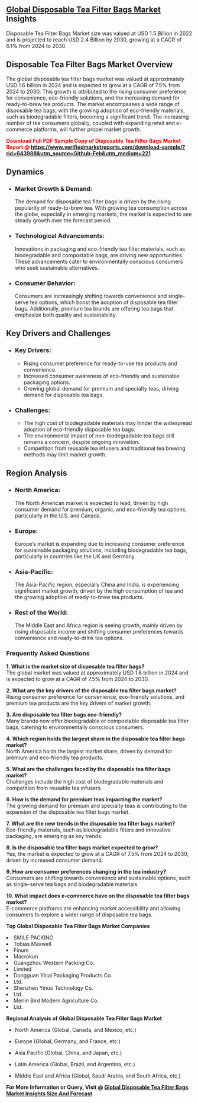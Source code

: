 <h2><a href="https://www.verifiedmarketreports.com/download-sample/?rid=643988&amp;utm_source=Github&amp;utm_medium=221" target="_blank">Global Disposable Tea Filter Bags Market</a> Insights</h2><p>Disposable Tea Filter Bags Market size was valued at USD 1.5 Billion in 2022 and is projected to reach USD 2.4 Billion by 2030, growing at a CAGR of 6.1% from 2024 to 2030.</p><p> <h2>Disposable Tea Filter Bags Market Overview</h2> <p>The global disposable tea filter bags market was valued at approximately USD 1.6 billion in 2024 and is expected to grow at a CAGR of 7.5% from 2024 to 2030. This growth is attributed to the rising consumer preference for convenience, eco-friendly solutions, and the increasing demand for ready-to-brew tea products. The market encompasses a wide range of disposable tea bags, with the growing adoption of eco-friendly materials, such as biodegradable filters, becoming a significant trend. The increasing number of tea consumers globally, coupled with expanding retail and e-commerce platforms, will further propel market growth.</p> <p><strong><p><span class=""><span style="color: #ff0000;"><strong>Download Full PDF Sample Copy of Disposable Tea Filter Bags Market Report</strong> @ </span><a href="https://www.verifiedmarketreports.com/download-sample/?rid=643988&amp;utm_source=Github-Feb&amp;utm_medium=221" target="_blank">https://www.verifiedmarketreports.com/download-sample/?rid=643988&amp;utm_source=Github-Feb&amp;utm_medium=221</a></span></p></strong></p> <h2>Dynamics</h2> <ul> <li><h3>Market Growth & Demand:</h3> The demand for disposable tea filter bags is driven by the rising popularity of ready-to-brew tea. With growing tea consumption across the globe, especially in emerging markets, the market is expected to see steady growth over the forecast period.</li> <li><h3>Technological Advancements:</h3> Innovations in packaging and eco-friendly tea filter materials, such as biodegradable and compostable bags, are driving new opportunities. These advancements cater to environmentally conscious consumers who seek sustainable alternatives.</li> <li><h3>Consumer Behavior:</h3> Consumers are increasingly shifting towards convenience and single-serve tea options, which boost the adoption of disposable tea filter bags. Additionally, premium tea brands are offering tea bags that emphasize both quality and sustainability.</li> </ul> <h2>Key Drivers and Challenges</h2> <ul> <li><h3>Key Drivers:</h3> <ul> <li>Rising consumer preference for ready-to-use tea products and convenience.</li> <li>Increased consumer awareness of eco-friendly and sustainable packaging options.</li> <li>Growing global demand for premium and specialty teas, driving demand for disposable tea bags.</li> </ul> </li> <li><h3>Challenges:</h3> <ul> <li>The high cost of biodegradable materials may hinder the widespread adoption of eco-friendly disposable tea bags.</li> <li>The environmental impact of non-biodegradable tea bags still remains a concern, despite ongoing innovation.</li> <li>Competition from reusable tea infusers and traditional tea brewing methods may limit market growth.</li> </ul> </li> </ul> <h2>Region Analysis</h2> <ul> <li><h3>North America:</h3> The North American market is expected to lead, driven by high consumer demand for premium, organic, and eco-friendly tea options, particularly in the U.S. and Canada.</li> <li><h3>Europe:</h3> Europe’s market is expanding due to increasing consumer preference for sustainable packaging solutions, including biodegradable tea bags, particularly in countries like the UK and Germany.</li> <li><h3>Asia-Pacific:</h3> The Asia-Pacific region, especially China and India, is experiencing significant market growth, driven by the high consumption of tea and the growing adoption of ready-to-brew tea products.</li> <li><h3>Rest of the World:</h3> The Middle East and Africa region is seeing growth, mainly driven by rising disposable income and shifting consumer preferences towards convenience and ready-to-drink tea options.</li> </ul> <h3>Frequently Asked Questions</h3> <p><strong>1. What is the market size of disposable tea filter bags?</strong><br> The global market was valued at approximately USD 1.6 billion in 2024 and is expected to grow at a CAGR of 7.5% from 2024 to 2030.</p> <p><strong>2. What are the key drivers of the disposable tea filter bags market?</strong><br> Rising consumer preference for convenience, eco-friendly solutions, and premium tea products are the key drivers of market growth.</p> <p><strong>3. Are disposable tea filter bags eco-friendly?</strong><br> Many brands now offer biodegradable or compostable disposable tea filter bags, catering to environmentally conscious consumers.</p> <p><strong>4. Which region holds the largest share in the disposable tea filter bags market?</strong><br> North America holds the largest market share, driven by demand for premium and eco-friendly tea products.</p> <p><strong>5. What are the challenges faced by the disposable tea filter bags market?</strong><br> Challenges include the high cost of biodegradable materials and competition from reusable tea infusers.</p> <p><strong>6. How is the demand for premium teas impacting the market?</strong><br> The growing demand for premium and specialty teas is contributing to the expansion of the disposable tea filter bags market.</p> <p><strong>7. What are the new trends in the disposable tea filter bags market?</strong><br> Eco-friendly materials, such as biodegradable filters and innovative packaging, are emerging as key trends.</p> <p><strong>8. Is the disposable tea filter bags market expected to grow?</strong><br> Yes, the market is expected to grow at a CAGR of 7.5% from 2024 to 2030, driven by increased consumer demand.</p> <p><strong>9. How are consumer preferences changing in the tea industry?</strong><br> Consumers are shifting towards convenience and sustainable options, such as single-serve tea bags and biodegradable materials.</p> <p><strong>10. What impact does e-commerce have on the disposable tea filter bags market?</strong><br> E-commerce platforms are enhancing market accessibility and allowing consumers to explore a wider range of disposable tea bags.</p> </p><p><strong>Top Global Disposable Tea Filter Bags Market Companies</strong></p><div data-test-id=""><p><li>SMILE PACKING</li><li> Tobias Maxwell</li><li> Finum</li><li> Macrokun</li><li> Guangzhou Western Packing Co.</li><li> Limited</li><li> Dongguan Yicai Packaging Products Co.</li><li> Ltd.</li><li> Shenzhen Yinuo Technology Co.</li><li> Ltd.</li><li> Merlin Bird Modern Agriculture Co.</li><li> Ltd.</li></p><div><strong>Regional Analysis of&nbsp;Global Disposable Tea Filter Bags Market</strong></div><ul><li dir="ltr"><p dir="ltr">North America&nbsp;(Global, Canada, and Mexico, etc.)</p></li><li dir="ltr"><p dir="ltr">Europe (Global, Germany, and France, etc.)</p></li><li dir="ltr"><p dir="ltr">Asia Pacific&nbsp;(Global, China, and Japan, etc.)</p></li><li dir="ltr"><p dir="ltr">Latin America&nbsp;(Global, Brazil, and Argentina, etc.)</p></li><li dir="ltr">Middle East and Africa&nbsp;(Global, Saudi Arabia, and South Africa, etc.)</li></ul><p><strong>For More Information or Query, Visit @&nbsp;</strong><strong><a href="https://www.verifiedmarketreports.com/product/disposable-tea-filter-bags-market/?utm_source=Github&amp;utm_medium=221" target="_blank">Global Disposable Tea Filter Bags Market Insights Size And Forecast</a></strong></p></div>
